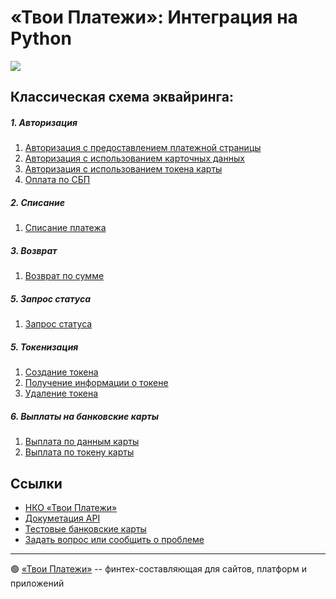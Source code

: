 # «Твои Платежи»: Интеграция на Python
![](https://repository-images.githubusercontent.com/638835276/2067d028-b541-4355-b069-3c12c8a28042)

## Классическая схема эквайринга:

##### 1. Авторизация
1. [Авторизация с предоставлением платежной страницы](https://github.com/yourpayments/python-api-client/blob/main/Examples_requests/ypmn_authorize_pp_example.py)
2. [Авторизация с использованием карточных данных](https://github.com/yourpayments/python-api-client/blob/main/Examples_requests/ypmn_authorize_card_example.py)
3. [Авторизация с использованием токена карты](https://github.com/yourpayments/python-api-client/blob/main/Examples_requests/ypmn_authorize_token_example.py)
4. [Оплата по СБП](https://github.com/yourpayments/python-api-client/blob/main/Examples_requests/ypmn_authorize_fp_example.py)

##### 2. Cписание
1. [Списание платежа](https://github.com/yourpayments/python-api-client/blob/main/Examples_requests/ypmn_capture_example.py)

##### 3. Возврат
1. [Возврат по сумме](https://github.com/yourpayments/python-api-client/blob/main/Examples_requests/ypmn_refund_example.py)

##### 5. Запрос статуса
1. [Запрос статуса](https://github.com/yourpayments/python-api-client/blob/main/Examples_requests/ypmn_get_status_example.py)

##### 5. Токенизация
1. [Создание токена](https://github.com/yourpayments/python-api-client/blob/main/Examples_requests/ypmn_create_token_example.py)
2. [Получение информации о токене](https://github.com/yourpayments/python-api-client/blob/main/Examples_requests/ypmn_get_token_info_example.py)
3. [Удаление токена](https://github.com/yourpayments/python-api-client/blob/main/Examples_requests/ypmn_cancel_token_example.py)

##### 6. Выплаты на банковские карты
1. [Выплата по данным карты](https://github.com/yourpayments/python-api-client/blob/main/Examples_requests/ypmn_payout_card_example.py)
2. [Выплата по токену карты](https://github.com/yourpayments/python-api-client/blob/main/Examples_requests/ypmn_payout_token_example.py)

## Ссылки
- [НКО «Твои Платежи»](https://YPMN.ru/)
- [Докуметация API](https://ypmn.ru/ru/documentation/)
- [Тестовые банковские карты](https://ypmn.ru/ru/documentation/#tag/testing)
- [Задать вопрос или сообщить о проблеме](https://github.com/yourpayments/php-api-client/issues/new)

-------------
🟢 [«Твои Платежи»](https://YPMN.ru/ "Платёжная система для сайтов, платформ и приложений") -- финтех-составляющая для сайтов, платформ и приложений
